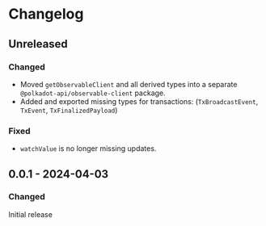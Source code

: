 # Changelog

## Unreleased

### Changed

- Moved `getObservableClient` and all derived types into a separate `@polkadot-api/observable-client` package.
- Added and exported missing types for transactions: (`TxBroadcastEvent`, `TxEvent`, `TxFinalizedPayload`)

### Fixed

- `watchValue` is no longer missing updates.

## 0.0.1 - 2024-04-03

### Changed

Initial release
